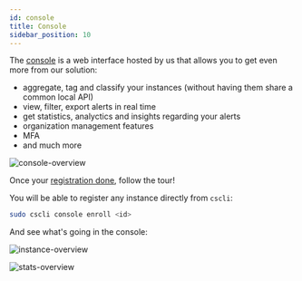 ```yaml
---
id: console
title: Console
sidebar_position: 10
---
```


The [console](https://app.crowdsec.net) is a web interface hosted by us that allows you to get even more from our solution:
 - aggregate, tag and classify your instances (without having them share a common local API)
 - view, filter, export alerts in real time
 - get statistics, analyctics and insights regarding your alerts
 - organization management features
 - MFA
 - and much more

![console-overview](/img/console-overview.png)

Once your [registration done](https://app.crowdsec.net/signup), follow the tour!


You will be able to register any instance directly from `cscli`:

```bash
sudo cscli console enroll <id> 
```

And see what's going in the console:

![instance-overview](/img/console-instance-overview.png)



![stats-overview](/img/console-stats-overview.png)
